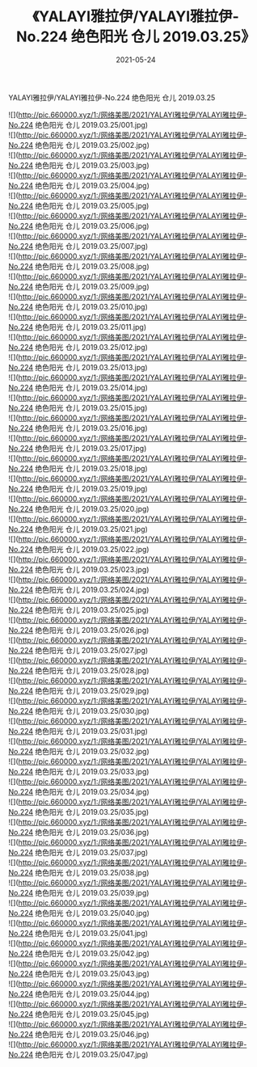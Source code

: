 ﻿---
layout: post
title:  《YALAYI雅拉伊/YALAYI雅拉伊-No.224 绝色阳光 仓儿 2019.03.25》
date:   2021-05-24
img: http://pic.660000.xyz/1:/网络美图/2021/YALAYI雅拉伊/YALAYI雅拉伊-No.224 绝色阳光 仓儿 2019.03.25/000.jpg
categories: [美女, 清纯, 唯美]
---

YALAYI雅拉伊/YALAYI雅拉伊-No.224 绝色阳光 仓儿 2019.03.25

 ![](http://pic.660000.xyz/1:/网络美图/2021/YALAYI雅拉伊/YALAYI雅拉伊-No.224 绝色阳光 仓儿 2019.03.25/001.jpg) <br>![](http://pic.660000.xyz/1:/网络美图/2021/YALAYI雅拉伊/YALAYI雅拉伊-No.224 绝色阳光 仓儿 2019.03.25/002.jpg) <br>![](http://pic.660000.xyz/1:/网络美图/2021/YALAYI雅拉伊/YALAYI雅拉伊-No.224 绝色阳光 仓儿 2019.03.25/003.jpg) <br>![](http://pic.660000.xyz/1:/网络美图/2021/YALAYI雅拉伊/YALAYI雅拉伊-No.224 绝色阳光 仓儿 2019.03.25/004.jpg) <br>![](http://pic.660000.xyz/1:/网络美图/2021/YALAYI雅拉伊/YALAYI雅拉伊-No.224 绝色阳光 仓儿 2019.03.25/005.jpg) <br>![](http://pic.660000.xyz/1:/网络美图/2021/YALAYI雅拉伊/YALAYI雅拉伊-No.224 绝色阳光 仓儿 2019.03.25/006.jpg) <br>![](http://pic.660000.xyz/1:/网络美图/2021/YALAYI雅拉伊/YALAYI雅拉伊-No.224 绝色阳光 仓儿 2019.03.25/007.jpg) <br>![](http://pic.660000.xyz/1:/网络美图/2021/YALAYI雅拉伊/YALAYI雅拉伊-No.224 绝色阳光 仓儿 2019.03.25/008.jpg) <br>![](http://pic.660000.xyz/1:/网络美图/2021/YALAYI雅拉伊/YALAYI雅拉伊-No.224 绝色阳光 仓儿 2019.03.25/009.jpg) <br>![](http://pic.660000.xyz/1:/网络美图/2021/YALAYI雅拉伊/YALAYI雅拉伊-No.224 绝色阳光 仓儿 2019.03.25/010.jpg) <br>![](http://pic.660000.xyz/1:/网络美图/2021/YALAYI雅拉伊/YALAYI雅拉伊-No.224 绝色阳光 仓儿 2019.03.25/011.jpg) <br>![](http://pic.660000.xyz/1:/网络美图/2021/YALAYI雅拉伊/YALAYI雅拉伊-No.224 绝色阳光 仓儿 2019.03.25/012.jpg) <br>![](http://pic.660000.xyz/1:/网络美图/2021/YALAYI雅拉伊/YALAYI雅拉伊-No.224 绝色阳光 仓儿 2019.03.25/013.jpg) <br>![](http://pic.660000.xyz/1:/网络美图/2021/YALAYI雅拉伊/YALAYI雅拉伊-No.224 绝色阳光 仓儿 2019.03.25/014.jpg) <br>![](http://pic.660000.xyz/1:/网络美图/2021/YALAYI雅拉伊/YALAYI雅拉伊-No.224 绝色阳光 仓儿 2019.03.25/015.jpg) <br>![](http://pic.660000.xyz/1:/网络美图/2021/YALAYI雅拉伊/YALAYI雅拉伊-No.224 绝色阳光 仓儿 2019.03.25/016.jpg) <br>![](http://pic.660000.xyz/1:/网络美图/2021/YALAYI雅拉伊/YALAYI雅拉伊-No.224 绝色阳光 仓儿 2019.03.25/017.jpg) <br>![](http://pic.660000.xyz/1:/网络美图/2021/YALAYI雅拉伊/YALAYI雅拉伊-No.224 绝色阳光 仓儿 2019.03.25/018.jpg) <br>![](http://pic.660000.xyz/1:/网络美图/2021/YALAYI雅拉伊/YALAYI雅拉伊-No.224 绝色阳光 仓儿 2019.03.25/019.jpg) <br>![](http://pic.660000.xyz/1:/网络美图/2021/YALAYI雅拉伊/YALAYI雅拉伊-No.224 绝色阳光 仓儿 2019.03.25/020.jpg) <br>![](http://pic.660000.xyz/1:/网络美图/2021/YALAYI雅拉伊/YALAYI雅拉伊-No.224 绝色阳光 仓儿 2019.03.25/021.jpg) <br>![](http://pic.660000.xyz/1:/网络美图/2021/YALAYI雅拉伊/YALAYI雅拉伊-No.224 绝色阳光 仓儿 2019.03.25/022.jpg) <br>![](http://pic.660000.xyz/1:/网络美图/2021/YALAYI雅拉伊/YALAYI雅拉伊-No.224 绝色阳光 仓儿 2019.03.25/023.jpg) <br>![](http://pic.660000.xyz/1:/网络美图/2021/YALAYI雅拉伊/YALAYI雅拉伊-No.224 绝色阳光 仓儿 2019.03.25/024.jpg) <br>![](http://pic.660000.xyz/1:/网络美图/2021/YALAYI雅拉伊/YALAYI雅拉伊-No.224 绝色阳光 仓儿 2019.03.25/025.jpg) <br>![](http://pic.660000.xyz/1:/网络美图/2021/YALAYI雅拉伊/YALAYI雅拉伊-No.224 绝色阳光 仓儿 2019.03.25/026.jpg) <br>![](http://pic.660000.xyz/1:/网络美图/2021/YALAYI雅拉伊/YALAYI雅拉伊-No.224 绝色阳光 仓儿 2019.03.25/027.jpg) <br>![](http://pic.660000.xyz/1:/网络美图/2021/YALAYI雅拉伊/YALAYI雅拉伊-No.224 绝色阳光 仓儿 2019.03.25/028.jpg) <br>![](http://pic.660000.xyz/1:/网络美图/2021/YALAYI雅拉伊/YALAYI雅拉伊-No.224 绝色阳光 仓儿 2019.03.25/029.jpg) <br>![](http://pic.660000.xyz/1:/网络美图/2021/YALAYI雅拉伊/YALAYI雅拉伊-No.224 绝色阳光 仓儿 2019.03.25/030.jpg) <br>![](http://pic.660000.xyz/1:/网络美图/2021/YALAYI雅拉伊/YALAYI雅拉伊-No.224 绝色阳光 仓儿 2019.03.25/031.jpg) <br>![](http://pic.660000.xyz/1:/网络美图/2021/YALAYI雅拉伊/YALAYI雅拉伊-No.224 绝色阳光 仓儿 2019.03.25/032.jpg) <br>![](http://pic.660000.xyz/1:/网络美图/2021/YALAYI雅拉伊/YALAYI雅拉伊-No.224 绝色阳光 仓儿 2019.03.25/033.jpg) <br>![](http://pic.660000.xyz/1:/网络美图/2021/YALAYI雅拉伊/YALAYI雅拉伊-No.224 绝色阳光 仓儿 2019.03.25/034.jpg) <br>![](http://pic.660000.xyz/1:/网络美图/2021/YALAYI雅拉伊/YALAYI雅拉伊-No.224 绝色阳光 仓儿 2019.03.25/035.jpg) <br>![](http://pic.660000.xyz/1:/网络美图/2021/YALAYI雅拉伊/YALAYI雅拉伊-No.224 绝色阳光 仓儿 2019.03.25/036.jpg) <br>![](http://pic.660000.xyz/1:/网络美图/2021/YALAYI雅拉伊/YALAYI雅拉伊-No.224 绝色阳光 仓儿 2019.03.25/037.jpg) <br>![](http://pic.660000.xyz/1:/网络美图/2021/YALAYI雅拉伊/YALAYI雅拉伊-No.224 绝色阳光 仓儿 2019.03.25/038.jpg) <br>![](http://pic.660000.xyz/1:/网络美图/2021/YALAYI雅拉伊/YALAYI雅拉伊-No.224 绝色阳光 仓儿 2019.03.25/039.jpg) <br>![](http://pic.660000.xyz/1:/网络美图/2021/YALAYI雅拉伊/YALAYI雅拉伊-No.224 绝色阳光 仓儿 2019.03.25/040.jpg) <br>![](http://pic.660000.xyz/1:/网络美图/2021/YALAYI雅拉伊/YALAYI雅拉伊-No.224 绝色阳光 仓儿 2019.03.25/041.jpg) <br>![](http://pic.660000.xyz/1:/网络美图/2021/YALAYI雅拉伊/YALAYI雅拉伊-No.224 绝色阳光 仓儿 2019.03.25/042.jpg) <br>![](http://pic.660000.xyz/1:/网络美图/2021/YALAYI雅拉伊/YALAYI雅拉伊-No.224 绝色阳光 仓儿 2019.03.25/043.jpg) <br>![](http://pic.660000.xyz/1:/网络美图/2021/YALAYI雅拉伊/YALAYI雅拉伊-No.224 绝色阳光 仓儿 2019.03.25/044.jpg) <br>![](http://pic.660000.xyz/1:/网络美图/2021/YALAYI雅拉伊/YALAYI雅拉伊-No.224 绝色阳光 仓儿 2019.03.25/045.jpg) <br>![](http://pic.660000.xyz/1:/网络美图/2021/YALAYI雅拉伊/YALAYI雅拉伊-No.224 绝色阳光 仓儿 2019.03.25/046.jpg) <br>![](http://pic.660000.xyz/1:/网络美图/2021/YALAYI雅拉伊/YALAYI雅拉伊-No.224 绝色阳光 仓儿 2019.03.25/047.jpg) <br>